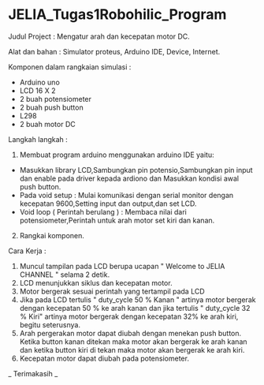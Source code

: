 # JELIA_Tugas1Robohilic_Program

Judul Project : Mengatur arah dan kecepatan motor DC.

Alat dan bahan : Simulator proteus, Arduino IDE, Device, Internet.

Komponen dalam rangkaian simulasi :
- Arduino uno
- LCD 16 X 2
- 2 buah potensiometer
- 2 buah push button
- L298 
- 2 buah motor DC

Langkah langkah : 
1. Membuat program arduino menggunakan arduino IDE yaitu:
 - Masukkan library LCD,Sambungkan pin potensio,Sambungkan pin input dan enable pada driver kepada ardiono dan Masukkan kondisi awal push button.
 - Pada void setup : Mulai komunikasi dengan serial monitor dengan kecepatan 9600,Setting input dan output,dan set LCD.
 - Void loop ( Perintah berulang ) : Membaca nilai dari potensiometer,Perintah untuk arah motor set kiri dan kanan.
2. Rangkai komponen.

Cara Kerja :
1. Muncul tampilan pada LCD berupa ucapan " Welcome to JELIA CHANNEL " selama 2 detik.
2. LCD menunjukkan siklus dan kecepatan motor.
3. Motor bergerak sesuai perintah yang tertampil pada LCD
4. Jika pada LCD tertulis " duty_cycle 50 % Kanan " artinya motor bergerak dengan kecepatan 50 % ke arah kanan dan jika tertulis " duty_cycle 32 % Kiri" artinya motor bergerak dengan kecepatan 32% ke arah kiri, begitu seterusnya.
5. Arah pergerakan motor dapat diubah dengan menekan push button. Ketika button kanan ditekan maka motor akan bergerak ke arah kanan dan ketika button kiri di tekan maka motor akan bergerak ke arah kiri.
6. Kecepatan motor dapat diubah pada potensiometer.

_ Terimakasih _
